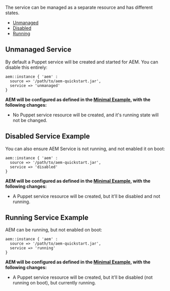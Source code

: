 The service can be managed as a separate resource and has different states.

* [Unmanaged](#unmanaged-service)
* [Disabled](#disabled-service)
* [Running](#running-service)


## Unmanaged Service

By default a Puppet service will be created and started for AEM. You can disable this entirely:

~~~ puppet
aem::instance { 'aem' :
  source => '/path/to/aem-quickstart.jar',
  service => 'unmanaged'
}
~~~

**AEM will be configured as defined in the [Minimal Example](docs/aem-instance/Minimal.md), with the following changes:**

* No Puppet service resource will be created, and it's running state will not be changed.

## Disabled Service Example

You can also ensure AEM Service is not running, and not enabled it on boot:

~~~ puppet
aem::instance { 'aem' :
  source => '/path/to/aem-quickstart.jar',
  service => 'disabled'
}
~~~

**AEM will be configured as defined in the [Minimal Example](docs/aem-instance/Minimal.md), with the following changes:**

* A Puppet service resource will be created, but it'll be disabled and not running.

## Running Service Example

AEM can be running, but not enabled on boot:

~~~ puppet
aem::instance { 'aem' :
  source => '/path/to/aem-quickstart.jar',
  service => 'running'
}
~~~

**AEM will be configured as defined in the [Minimal Example](docs/aem-instance/Minimal.md), with the following changes:**

* A Puppet service resource will be created, but it'll be disabled (not running on boot), but currently running.
